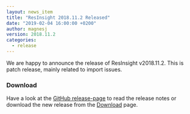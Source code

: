 ```yaml
---
layout: news_item
title: "ResInsight 2018.11.2 Released"
date: "2019-02-04 16:00:00 +0200"
author: magnesj
version: 2018.11.2
categories: 
  - release
---
```

We are happy to announce the release of ResInsight v2018.11.2. This is patch release, mainly related to import issues.

### Download
Have a look at the [GitHub release-page](https://github.com/OPM/ResInsight/releases) to read the release notes 
or download the new release from the [Download]({{site.baseurl}}/project/download) page.
